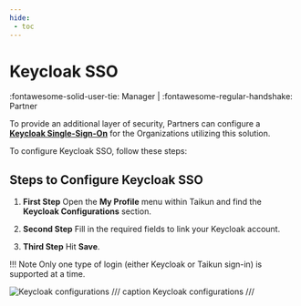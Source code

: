 ```yaml
---
hide:
 - toc
---
```


# **Keycloak SSO**
:fontawesome-solid-user-tie: Manager | :fontawesome-regular-handshake: Partner

To provide an additional layer of security, Partners can configure a [**Keycloak Single-Sign-On**](https://www.keycloak.org/) for the Organizations utilizing this solution.

To configure Keycloak SSO, follow these steps:

## **Steps to Configure Keycloak SSO**

1. **First Step**
   Open the **My Profile** menu within Taikun and find the **Keycloak Configurations** section.

2. **Second Step**
   Fill in the required fields to link your Keycloak account.

3. **Third Step**
   Hit **Save**.

!!! Note
	Only one type of login (either Keycloak or Taikun sign-in) is supported at a time.

![Keycloak configurations](https://rgw.cloudpoint.tcpro.cz/swift/v1/KEY_0efe203c42c0402f9402a570302dc066/new-docs/account-management/Keycloak-confi.webp)
/// caption
Keycloak configurations
///
